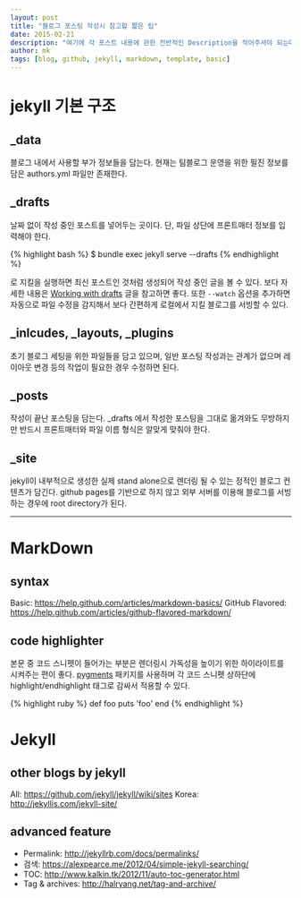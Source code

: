 ```yaml
---
layout: post
title: "블로그 포스팅 작성시 참고할 짧은 팁"
date: 2015-02-21
description: "여기에 각 포스트 내용에 관한 전반적인 Description을 적어주셔야 되는데 이게 중요한게 메인페이지 리스트에 노출됩니다. 길이는 대략 PC 노출되었을때 1~2줄, 모바일에서 6~7줄 정도면 적절할 듯 합니다."
author: mk
tags: [blog, github, jekyll, markdown, template, basic]
---
```


# jekyll 기본 구조

## _data

블로그 내에서 사용할 부가 정보들을 담는다.
현재는 팀블로그 운영을 위한 필진 정보를 담은 authors.yml 파일만 존재한다.

## _drafts
날짜 없이 작성 중인 포스트를 넣어두는 곳이다. 단, 파일 상단에 프론트매터 정보를 입력해야 한다.

{% highlight bash %}
$ bundle exec jekyll serve --drafts
{% endhighlight %}

로 지킬을 실행하면 최신 포스트인 것처럼 생성되어 작성 중인 글을 볼 수 있다. 보다 자세한 내용은 [Working with drafts][1] 글을 참고하면 좋다.
또한 `--watch` 옵션을 추가하면 자동으로 파일 수정을 감지해서 보다 간편하게 로컬에서 지킬 블로그를 서빙할 수 있다.

## _inlcudes, _layouts, _plugins

초기 블로그 세팅을 위한 파일들을 담고 있으며, 일반 포스팅 작성과는 관계가 없으며 레이아웃 변경 등의 작업이 필요한 경우 수정하면 된다.

## _posts

작성이 끝난 포스팅을 담는다. _drafts 에서 작성한 포스팅을 그대로 옮겨와도 무방하지만 반드시 프론트매터와 파일 이름 형식은 알맞게 맞춰야 한다.

## _site

jekyll이 내부적으로 생성한 실제 stand alone으로 렌더링 될 수 있는 정적인 블로그 컨텐츠가 담긴다.
github pages를 기반으로 하지 않고 외부 서버를 이용해 블로그를 서빙하는 경우에 root directory가 된다.

- - -

# MarkDown

## syntax

Basic: https://help.github.com/articles/markdown-basics/
GitHub Flavored: https://help.github.com/articles/github-flavored-markdown/

## code highlighter
본문 중 코드 스니펫이 들어가는 부분은 렌더링시 가독성을 높이기 위한 하이라이트를 시켜주는 편이 좋다.
[pygments][2] 패키지를 사용하며 각 코드 스니펫 상하단에 highlight/endhighlight 태그로 감싸서 적용할 수 있다.

{% highlight ruby %}
def foo
  puts 'foo'
end
{% endhighlight %}


# Jekyll

## other blogs by jekyll

All: https://github.com/jekyll/jekyll/wiki/sites
Korea: http://jekyllis.com/jekyll-site/

## advanced feature

* Permalink: http://jekyllrb.com/docs/permalinks/
* 검색: https://alexpearce.me/2012/04/simple-jekyll-searching/
* TOC: http://www.kalkin.tk/2012/11/auto-toc-generator.html
* Tag & archives: http://halryang.net/tag-and-archive/



[1]: http://jekyllrb.com/docs/drafts/
[2]: http://pygments.org/
